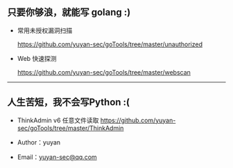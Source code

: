 ## 只要你够浪，就能写 golang :)



- 常用未授权漏洞扫描

  https://github.com/yuyan-sec/goTools/tree/master/unauthorized

- Web 快速探测

  https://github.com/yuyan-sec/goTools/tree/master/webscan



------

## 人生苦短，我不会写Python :(

- ThinkAdmin v6 任意文件读取
  https://github.com/yuyan-sec/goTools/tree/master/ThinkAdmin


- Author：yuyan
- Email：yuyan-sec@qq.com
